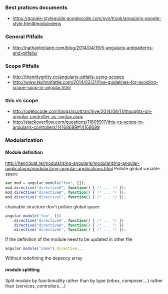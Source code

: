 ### Best pratices documents 
* https://google-styleguide.googlecode.com/svn/trunk/angularjs-google-style.html#moduledeps

### General Pitfalls

* http://nathanleclaire.com/blog/2014/04/19/5-angularjs-antipatterns-and-pitfalls/

### Scope Pitfalls 

* http://thenittygritty.co/angularjs-pitfalls-using-scopes
* http://www.technofattie.com/2014/03/21/five-guidelines-for-avoiding-scope-soup-in-angular.html

### this vs scope 
* http://odetocode.com/blogs/scott/archive/2014/08/11/thoughts-on-angular-controller-as-syntax.aspx
* http://stackoverflow.com/questions/11605917/this-vs-scope-in-angularjs-controllers/14168699#14168699

### Modularization 

#### Module definition 

http://henriquat.re/modularizing-angularjs/modularizing-angular-applications/modularizing-angular-applications.html
Pollute global variable space
```` js
var mod = angular.module("foo", []);
mod.directive("directiveA", function() { /* ... */ });
mod.directive("directiveB", function() { /* ... */ });
mod.directive("directiveC", function() { /* ... */ });
````
chainable structure don't pollute global space
```` js
angular.module("foo", [])
   .directive("directiveA", function() { /* ... */ })
   .directive("directiveB", function() { /* ... */ })
   .directive("directiveC", function() { /* ... */ });
````

If the definition of the module need to be updated in other file 
```` js
angular.module("name").directive...
````
Without redefining the depency array 

#### module splitting 

Split module by functionallity rather than by type (inbox, composer....) rather than (services, controllers....)
